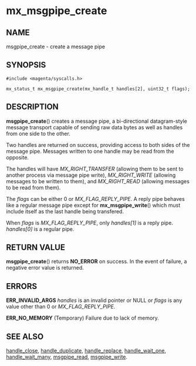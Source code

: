 # mx_msgpipe_create

## NAME

msgpipe_create - create a message pipe

## SYNOPSIS

```
#include <magenta/syscalls.h>

mx_status_t mx_msgpipe_create(mx_handle_t handles[2], uint32_t flags);

```

## DESCRIPTION

**msgpipe_create**() creates a message pipe, a bi-directional
datagram-style message transport capable of sending raw data bytes
as well as handles from one side to the other.

Two handles are returned on success, providing access to both sides
of the message pipe.  Messages written to one handle may be read
from the opposite.

The handles will have *MX_RIGHT_TRANSFER* (allowing them to be sent
to another process via message pipe write), *MX_RIGHT_WRITE* (allowing
messages to be written to them), and *MX_RIGHT_READ* (allowing messages
to be read from them).

The *flags* can be either 0 or *MX_FLAG_REPLY_PIPE*. A reply pipe
behaves like a regular message pipe except for **mx_msgpipe_write**()
which must include itself as the last handle being transfered.

When *flags* is *MX_FLAG_REPLY_PIPE*, only *handles[1]* is a reply
pipe. *handles[0]* is a regular pipe.


## RETURN VALUE

**msgpipe_create**() returns **NO_ERROR** on success. In the event
of failure, a negative error value is returned.

## ERRORS

**ERR_INVALID_ARGS**  *handles* is an invalid pointer or NULL or
*flags* is any value other than 0 or *MX_FLAG_REPLY_PIPE*.

**ERR_NO_MEMORY**  (Temporary) Failure due to lack of memory.

## SEE ALSO

[handle_close](handle_close.md),
[handle_duplicate](handle_duplicate.md),
[handle_replace](handle_replace.md),
[handle_wait_one](handle_wait_one),
[handle_wait_many](handle_wait_many.md),
[msgpipe_read](msgpipe_read.md),
[msgpipe_write](msgpipe_write.md).
